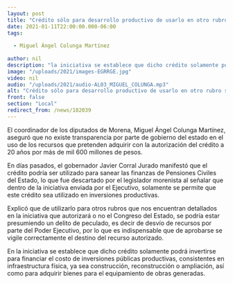 ```yaml
---
layout: post
title: "Crédito sólo para desarrollo productivo de usarlo en otro rubro seria peculado -  Colunga"
date: 2021-01-11T22:00:00.000-06:00
tags:
  
  - Miguel Ángel Colunga Martínez
  
author: nil
description: "la iniciativa se establece que dicho crédito solamente podrá invertirse para financiar el costo de inversiones públicas productivas"
image: "/uploads/2021/images-EGRRGE.jpg"
video: nil
audio: "/uploads/2021/audio-AL03_MIGUEL_COLUNGA.mp3"
alt: "Crédito sólo para desarrollo productivo de usarlo en otro rubro seria peculado -  Colunga"
front: false
section: "Local"
redirect_from: /news/182039
---
```


El coordinador de los diputados de Morena, Miguel Ángel Colunga Martínez, aseguró que no existe transparencia por parte de gobierno del estado en el uso de los recursos que pretenden adquirir con la autorización del crédito a 20 años por más de mil 600 millones de pesos.

En días pasados, el gobernador Javier Corral Jurado manifestó que el crédito podría ser utilizado para sanear las finanzas de Pensiones Civiles del Estado, lo que fue descartado por el legislador morenista al señalar que dentro de la iniciativa enviada por el Ejecutivo, solamente se permite que este crédito sea utilizado en inversiones productivas.

Explicó que de utilizarlo para otros rubros que nos encuentran detallados en la iniciativa que autorizará o no el Congreso del Estado, se podría estar presumiendo un delito de peculado, es decir de desvío de recursos por parte del Poder Ejecutivo, por lo que es indispensable que de aprobarse se vigile correctamente el destino del recurso autorizado.

En la iniciativa se establece que dicho crédito solamente podrá invertirse para financiar el costo de inversiones públicas productivas, consistentes en infraestructura física, ya sea construcción, reconstrucción o ampliación, así como para adquirir bienes para el equipamiento de obras generadas.